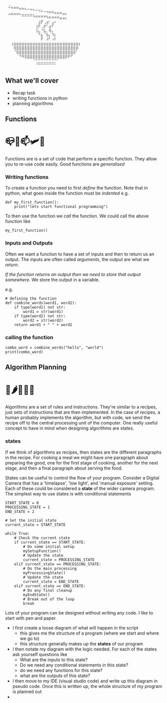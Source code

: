```
⠀⢀⠀⠀⠀⠀⠀⠀⠀⠀⠀⠀⠀⠀⠀⠀⠀⠀⠀⠀⠀⠀⠀⠀⠀⠀⠀⠀⠀⠀
⠀⠉⠛⠛⠛⠶⠶⠦⠤⢤⣄⣀⣀⡀⠀⠀⠀⠀⠀⠀⠀⠀⠀⠀⠀⠀⠀⠀⠀⠀
⠀⣠⣤⣤⣤⣄⣀⣀⣀⣀⡀⠀⠈⠉⠉⠙⠛⠛⠶⠶⠶⣤⡄⠀⠀⠀⠀⠀⠀⠀
⠀⠀⠀⠀⠀⠀⠉⠉⠉⠉⠙⠛⠛⠛⠛⠳⠶⠶⠶⠶⣤⣤⡄⠀⠀⠀⠀⠀⠀⠀
⠀⠀⠀⠀⠀⠀⠀⠀⠀⠀⠀⠀⣰⡟⢀⣴⠂⣠⠆⠀⠀⠀⠀⠀⠀⠀⠀⠀⠀⠀
⠀⠀⠀⠀⠀⠀⠀⠀⠀⠀⠀⢰⡟⢀⡾⠃⣴⠏⠀⠀⠀⠀⠀⠀⠀⠀⠀⠀⠀⠀
⠀⠀⠀⠀⠀⠀⠀⠀⠀⠀⠀⢸⣄⠘⣧⡀⢿⡄⠀⠀⠀⠀⠀⠀⠀⠀⠀⠀⠀⠀
⠀⠀⠀⠀⠀⠀⠀⠀⠀⠀⠀⠀⠙⣦⠈⢷⡄⠹⡆⠀⠀⠀⠀⠀⠀⠀⠀⠀⠀⠀
⠀⠀⠀⠀⠀⠀⠀⠀⠀⠀⠀⠀⠀⠟⠀⠼⠃⠰⠇⠀⠀⠀⠀⠀⠀⠀⠀⠀⠀⠀
⠀⠀⢰⣶⣶⣶⣶⣶⣶⣶⣶⣶⣶⣶⣶⣶⣶⣶⣶⣶⣶⣶⣶⣶⣶⣶⣶⡆⠀⠀
⠀⠀⠀⢿⣿⣿⣿⣿⣿⣿⣿⣿⣿⣿⣿⣿⣿⣿⣿⣿⣿⣿⣿⣿⣿⣿⡿⠀⠀⠀
⠀⠀⠀⠈⢿⣿⣿⣿⣿⣿⣿⣿⣿⣿⣿⣿⣿⣿⣿⣿⣿⣿⣿⣿⣿⡿⠁⠀⠀⠀
⠀⠀⠀⠀⠀⠙⠻⢿⣿⣿⣿⣿⣿⣿⣿⣿⣿⣿⣿⣿⣿⣿⡿⠟⠋⠀⠀⠀⠀⠀
⠀⠀⠀⠀⠀⠀⠀⠀⠀⠀⠈⢉⣉⣉⣉⣉⣉⣉⡉⠁⠀⠀⠀⠀⠀⠀⠀⠀⠀⠀
⠀⠀⠀⠀⠀⠀⠀⠀⠀⠀⠀⠈⠉⠉⠉⠉⠉⠉⠁⠀⠀⠀⠀⠀⠀⠀⠀⠀⠀⠀
```

## What we'll cover

* Recap task
* writing functions in python
* planning algorithms

## Functions
# 📪📩📫🛩👀
Functions are is a set of code that perform a specific function. They allow you to re-use code easily. Good functions are <i>generalised</i>
### Writing functions
To create a function you need to first <i>define</i> the function.
Note that in python, what goes inside the function must be <i>indented</i>
e.g.
```
def my_first_function():
    print("lets start functional programming")
```
To then use the function we <i>call</i> the function.
We could call the above function like
```
my_first_function()
```

### Inputs and Outputs
Often we want a function to have a set of inputs and then to return us an output. The inputs are often called <i>arguments</i>, the output are what we <i>return</i>.

<i>If the function returns an output then we need to store that output somewhere</i>. We store the output in a variable.


e.g.
```
# defining the function
def combine_words(word1, word2):
    if type(word1) not str:
        word1 = str(word1)
    if type(word2) not str:
        word2 = str(word2)
    return word1 + " " + word2
```

### calling the function
```
combo_word = combine_words("hello", "world")
print(combo_word)
```

## Algorithm Planning
# 🔪🌶🍤🔥🍜
Algorithms are a set of rules and instructions. They're similar to a recipes, just sets of instructions that are then implemented. In the case of recipes, a human probably implements the algorithm, but with code, we send the recipe off to the central processing unit of the computer.
One really useful concept to have in mind when designing algorithms are states.

### states
If we think of algorithms as recipes, then states are the different paragraphs in the recipe. For cooking a meal we might have one paragraph about preparing the good, one for the first stage of cooking, another for the next stage, and then a final paragraph about serving the food.


States can be useful to control the flow of your program. Consider a Digital Camera that has a 'timelapse', 'low light', and 'manual exposure' setting. Each of these could be considered a <b>state</b> of the wider camera program.
The simplest way to use states is with conditional statements

```# Define the different states
START_STATE = 0
PROCESSING_STATE = 1
END_STATE = 2

# Set the initial state
current_state = START_STATE

while True:
    # Check the current state
    if current_state == START_STATE:
        # Do some initial setup
        mySetupFunction()
        # Update the state
        current_state = PROCESSING_STATE
    elif current_state == PROCESSING_STATE:
        # Do the main processing
        myProcessingState()
        # Update the state
        current_state = END_STATE
    elif current_state == END_STATE:
        # Do any final cleanup
        myEndState()
        # Break out of the loop
        break
```

Lots of your program can be designed without writing any code. 
I like to start with pen and paper. 
* I first create a loose diagram of what will happen in the script
    * this gives me the structure of a program (where we start and where we go to)
    * this structure generally makes up the <b>states</b> of our program
* I then notate my diagram with the logic needed. For each of the states ask yourself questions like
    * What are the inputs to this state?
    * Do we need any conditional statements in this state?
    * do we need any functions for this state?
    * what are the outputs of this state?
* I then move to my IDE (visual studio code) and write up this diagram in pseudo code. Once this is written up, the whole structure of my program is planned out 
* 


